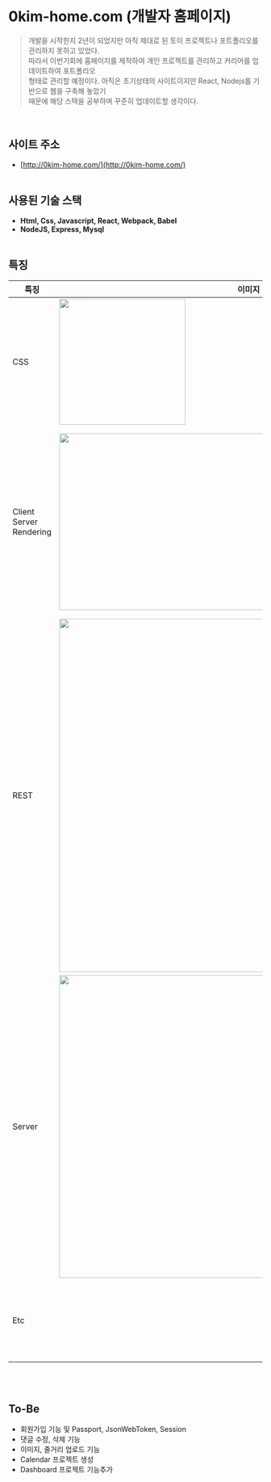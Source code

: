 # 0kim-home.com (개발자 홈페이지)

>개발을 시작한지 2년이 되었지만 아직 제대로 된 토이 프로젝트나 포트폴리오를 관리하지 못하고 있었다.<br>
>따라서 이번기회에 홈페이지를 제작하여 개인 프로젝트를 관리하고 커리어를 업데이트하여 포트폴리오 <br>
>형태로 관리할 예정이다. 아직은 초기상태의 사이트이지만 React, Nodejs를 기반으로 웹을 구축해 놓았기 <br>
>때문에 해당 스택을 공부하며 꾸준히 업데이트할 생각이다. 
<br>

## 사이트 주소
- [http://0kim-home.com/](http://0kim-home.com/)
<br><br>

## 사용된 기술 스택
- **Html, Css, Javascript, React, Webpack, Babel**
- **NodeJS, Express, Mysql**
<br><br>

## 특징
|특징|이미지|설명|
|--|--|--|
|CSS|<img src="https://user-images.githubusercontent.com/47030781/120441140-3d53bd00-c3bf-11eb-9105-612b8c6f106d.png" width="250">| - **`반응형`** 웹사이트<br><br> - grid, flex 활용<br><br> - 주로 **`flex`** 기능을 활용<br> |
|Client Server Rendering|<img src="https://user-images.githubusercontent.com/47030781/120444122-4abe7680-c3c2-11eb-83d0-df897df54d89.png" width="750" height="350">| - **`비동기`** 방식의 CSR<br><br> - 리액트 **`함수형 컴포넌트`** 방식으로 화면 관리<br><br> - 리액트 `State, Props`를 활용한 상태관리<br><br> - `react-router-dom`과 `props.history` 기능을 활용한 페이지 이동|
|REST|<img src="https://user-images.githubusercontent.com/47030781/120446112-3a0f0000-c3c4-11eb-9cea-61c196257f38.png" width="700">|- 서버에 요청하는 Http method로 `Axios`라이브러리를 활용<br><br> - 영화의 id와 title을 파라미터로 활용하여 `Restful`하게 요청 <br><br> - 댓글 `생성(Post)`, `읽기(Get)` 기능을 추가<br><br> - 댓글 수정(Put), 삭제(Delete) 추가 예정|
|Server|<img src="https://user-images.githubusercontent.com/47030781/120447754-dede0d00-c3c5-11eb-8b79-86e89b7f48f1.png" width="600">|- 서버 Query 언어로 **`Mysql`** 활용<br><br> - `Express`의 Router 미들웨어를 활용하여 요청을 분리<br><br> - 서버에서 데이터 응답에 필요한 `body-parser, cors` 등의 js 미들웨어를 활용|
|Etc||- **`Webpack`** 을 활용한 소스 bundle<br><br> - `babel, css` Loader를 활용하여 ES5 적용|
<br><br>

## To-Be
- 회원가입 기능 및 Passport, JsonWebToken, Session
- 댓글 수정, 삭제 기능
- 이미지, 줄거리 업로드 기능
- Calendar 프로젝트 생성
- Dashboard 프로젝트 기능추가

